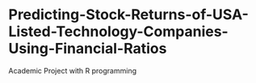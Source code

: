 # Predicting-Stock-Returns-of-USA-Listed-Technology-Companies-Using-Financial-Ratios
Academic Project with R programming
